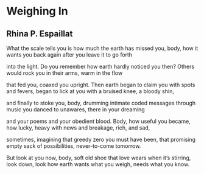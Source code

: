 # Weighing In
## Rhina P. Espaillat
What the scale tells you is how much the earth
has missed you, body, how it wants you back
again after you leave it to go forth

into the light. Do you remember how
earth hardly noticed you then? Others would rock
you in their arms, warm in the flow

that fed you, coaxed you upright. Then earth began
to claim you with spots and fevers, began to lick
at you with a bruised knee, a bloody shin,

and finally to stoke you, body, drumming
intimate coded messages through music
you danced to unawares, there in your dreaming

and your poems and your obedient blood.
Body, how useful you became, how lucky,
heavy with news and breakage, rich, and sad,

sometimes, imagining that greedy zero
you must have been, that promising empty sack
of possibilities, never-to-come tomorrow.

But look at you now, body, soft old shoe
that love wears when it’s stirring, look down, look
how earth wants what you weigh, needs what you know.